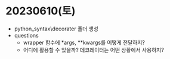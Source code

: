 # 20230610(토)
- python_syntax\decorater 폴더 생성
- questions
    - wrapper 함수에 *args, **kwargs를 어떻게 전달하지?
    - 어디에 활용할 수 있을까? 데코레이터는 어떤 상황에서 사용하지?